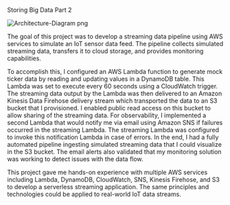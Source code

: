 Storing Big Data Part 2 

![Architecture-Diagram png](https://github.com/Babongile-Gasa/Project-descriptions/assets/124687095/d54f2de3-f7c5-493f-bfd7-f5f68ddd7775)

The goal of this project was to develop a streaming data pipeline using AWS services to simulate an IoT sensor data feed. The pipeline collects simulated streaming data, transfers it to cloud storage, and provides monitoring capabilities. 

To accomplish this, I configured an AWS Lambda function to generate mock ticker data by reading and updating values in a DynamoDB table. This Lambda was set to execute every 60 seconds using a CloudWatch trigger. The streaming data output by the Lambda was then delivered to an Amazon Kinesis Data Firehose delivery stream which transported the data to an S3 bucket that I provisioned. I enabled public read access on this bucket to allow sharing of the streaming data.
For observability, I implemented a second Lambda that would notify me via email using Amazon SNS if failures occurred in the streaming Lambda. The streaming Lambda was configured to invoke this notification Lambda in case of errors. 
In the end, I had a fully automated pipeline ingesting simulated streaming data that I could visualize in the S3 bucket. The email alerts also validated that my monitoring solution was working to detect issues with the data flow. 

This project gave me hands-on experience with multiple AWS services including Lambda, DynamoDB, CloudWatch, SNS, Kinesis Firehose, and S3 to develop a serverless streaming application. The same principles and technologies could be applied to real-world IoT data streams.
